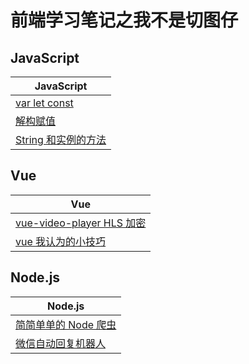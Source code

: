 # 前端学习笔记之我不是切图仔

## JavaScript

| JavaScript                                                                                           |
| ---------------------------------------------------------------------------------------------------- |
| [var let const](https://github.com/MarioLuLu7/Notes-Share/blob/master/JavaScript/1_var_let_const.md) |
| [解构赋值](https://github.com/MarioLuLu7/Notes-Share/blob/master/JavaScript/2_destructuring.md)      |
| [String 和实例的方法](https://github.com/MarioLuLu7/Notes-Share/blob/master/JavaScript/3_string.md)  |

## Vue

| Vue                                                                                                          |
| ------------------------------------------------------------------------------------------------------------ |
| [vue-video-player HLS 加密](https://github.com/MarioLuLu7/Notes-Share/blob/master/Vue/1_vue_video_player.md) |
| [vue 我认为的小技巧](https://github.com/MarioLuLu7/Notes-Share/blob/master/Vue/2_vue_skill.md)               |

## Node.js

| Node.js                                                                                            |
| -------------------------------------------------------------------------------------------------- |
| [简简单单的 Node 爬虫](https://github.com/MarioLuLu7/Notes-Share/blob/master/Node.js/1_pachong.md) |
| [微信自动回复机器人](https://github.com/MarioLuLu7/wechat-robot)                                   |
